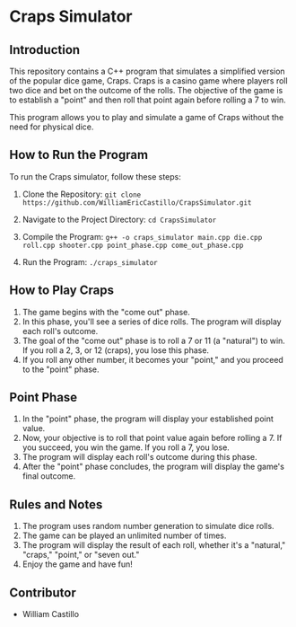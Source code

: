 # Craps Simulator

## Introduction
This repository contains a C++ program that simulates a simplified version of the popular dice game, Craps. Craps is a casino game where players roll two dice and bet on the outcome of the rolls. The objective of the game is to establish a "point" and then roll that point again before rolling a 7 to win.

This program allows you to play and simulate a game of Craps without the need for physical dice.


## How to Run the Program
To run the Craps simulator, follow these steps:
1. Clone the Repository:
`git clone https://github.com/WilliamEricCastillo/CrapsSimulator.git`

2. Navigate to the Project Directory:
`cd CrapsSimulator`

3. Compile the Program:
`g++ -o craps_simulator main.cpp die.cpp roll.cpp shooter.cpp point_phase.cpp come_out_phase.cpp`

4. Run the Program:
`./craps_simulator`


## How to Play Craps

1. The game begins with the "come out" phase.
2. In this phase, you'll see a series of dice rolls. The program will display each roll's outcome.
3. The goal of the "come out" phase is to roll a 7 or 11 (a "natural") to win. If you roll a 2, 3, or 12 (craps), you lose this phase.
4. If you roll any other number, it becomes your "point," and you proceed to the "point" phase.

## Point Phase 

1. In the "point" phase, the program will display your established point value.
2. Now, your objective is to roll that point value again before rolling a 7. If you succeed, you win the game. If you roll a 7, you lose.
3. The program will display each roll's outcome during this phase.
4. After the "point" phase concludes, the program will display the game's final outcome.

## Rules and Notes

1. The program uses random number generation to simulate dice rolls.
2. The game can be played an unlimited number of times.
3. The program will display the result of each roll, whether it's a "natural," "craps," "point," or "seven out."
4. Enjoy the game and have fun!

## Contributor 
* William Castillo
